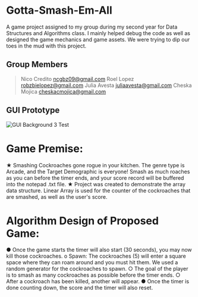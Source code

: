 # Gotta-Smash-Em-All
A game project assigned to my group during my second year for Data Structures and Algorithms class. I mainly helped debug the code as well as designed the game mechanics and game assets. We were trying to dip our toes in the mud with this project.

## Group Members
> Nico Credito ncgbz09@gmail.com
> Roel Lopez robzbielopez@gmail.com
> Julia Avesta juliaavesta@gmail.com
> Cheska Mojica cheskacmojica@gmail.com

## GUI Prototype
![GUI Background 3 Test](https://user-images.githubusercontent.com/80932211/133786572-0bdfb298-61c7-49d6-a632-e699a6fbb9b3.png)
# Game Premise: 
★ Smashing Cockroaches gone rogue in your kitchen. The genre type is Arcade, and the Target Demographic is everyone! Smash as much roaches as you can before the timer ends, and your score record will be buffered into the notepad .txt file.
★ Project was created to demonstrate the array data structure. Linear Array is used for the counter of the cockroaches that are smashed, as well as the user's score.

# Algorithm Design of Proposed Game:
  ● Once the game starts the timer will also start (30 seconds), you may now kill those cockroaches.
    o Spawn: The cockroaches (5) will enter a square space where they can roam around and you must hit them. We used a random generator for the cockroaches to spawn.
    ○ The goal of the player is to smash as many cockroaches as possible before the timer ends.
    ○ After a cockroach has been killed, another will appear.
  ● Once the timer is done counting down, the score and the timer will also reset.
